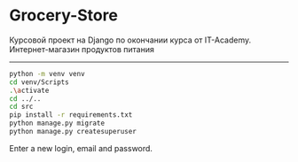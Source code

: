 # Grocery-Store
Курсовой проект на Django по окончании курса от IT-Academy. Интернет-магазин продуктов питания
<hr>

```bash
python -m venv venv
cd venv/Scripts
.\activate
cd ../..
cd src
pip install -r requirements.txt
python manage.py migrate
python manage.py createsuperuser
```
Enter a new login, email and password.
